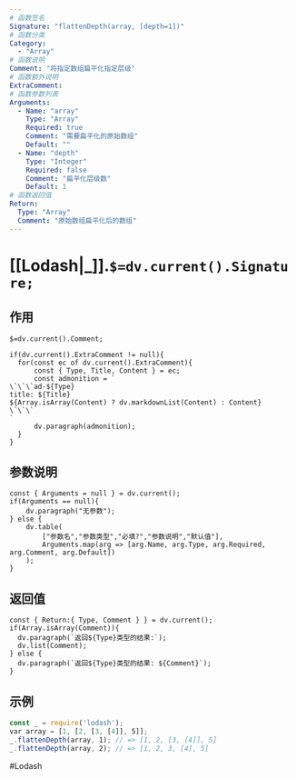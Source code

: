 ```yaml
---
# 函数签名
Signature: "flattenDepth(array, [depth=1])"
# 函数分类
Category:
  - "Array"
# 函数说明
Comment: "将指定数组扁平化指定层级"
# 函数额外说明
ExtraComment:
# 函数参数列表
Arguments:
  - Name: "array"
    Type: "Array"
    Required: true
    Comment: "需要扁平化的原始数组"
    Default: ""
  - Name: "depth"
    Type: "Integer"
    Required: false
    Comment: "扁平化层级数"
    Default: 1
# 函数返回值
Return:
  Type: "Array"
  Comment: "原始数组扁平化后的数组"
---
```

# [[Lodash|_]].`$=dv.current().Signature;`
## 作用

`$=dv.current().Comment;`

```dataviewjs
if(dv.current().ExtraComment != null){
  for(const ec of dv.current().ExtraComment){
	  const { Type, Title, Content } = ec;
	  const admonition = `
\`\`\`ad-${Type}
title: ${Title}
${Array.isArray(Content) ? dv.markdownList(Content) : Content}
\`\`\`
`
      dv.paragraph(admonition);
  }
}
```

## 参数说明
```dataviewjs
const { Arguments = null } = dv.current();
if(Arguments == null){
	dv.paragraph("无参数");
} else {
	dv.table(
		["参数名","参数类型","必填?","参数说明","默认值"],
		Arguments.map(arg => [arg.Name, arg.Type, arg.Required, arg.Comment, arg.Default])
	);
}
```

## 返回值
```dataviewjs
const { Return:{ Type, Comment } } = dv.current();
if(Array.isArray(Comment)){
  dv.paragraph(`返回${Type}类型的结果:`);
  dv.list(Comment);
} else {
  dv.paragraph(`返回${Type}类型的结果: ${Comment}`);
}
```

## 示例
```javascript
const _ = require('lodash');
var array = [1, [2, [3, [4]], 5]];
_.flattenDepth(array, 1); // => [1, 2, [3, [4]], 5]
_.flattenDepth(array, 2); // => [1, 2, 3, [4], 5]
```

#Lodash 